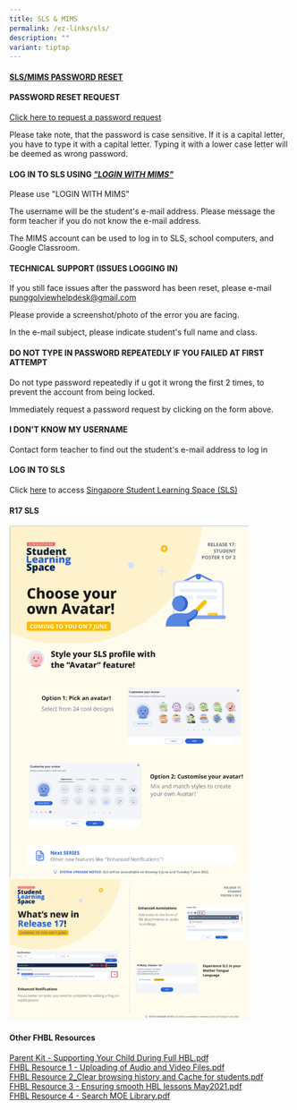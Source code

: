 ```yaml
---
title: SLS & MIMS
permalink: /ez-links/sls/
description: ""
variant: tiptap
---
```

<h4><strong><u>SLS/MIMS PASSWORD RESET</u></strong></h4>
<p></p>
<h4><strong>PASSWORD RESET REQUEST</strong></h4>
<p><a href="https://forms.gle/Pvcurc4kN4W4t79n8" rel="noopener noreferrer nofollow" target="_blank">Click here to request a password request</a>
</p>
<p>Please take note, that the password is case sensitive. If it is a capital
letter, you have to type it with a capital letter. Typing it with a lower
case letter will be deemed as wrong password.</p>
<p></p>
<h4><strong>LOG IN TO SLS USING <em><u>"LOGIN WITH MIMS"</u></em></strong></h4>
<p>Please use "LOGIN WITH MIMS"</p>
<p>The username will be the student's e-mail address. Please message the
form teacher if you do not know the e-mail address.</p>
<p>The MIMS account can be used to log in to SLS, school computers, and Google
Classroom.</p>
<p></p>
<h4><strong>TECHNICAL SUPPORT (ISSUES LOGGING IN)</strong></h4>
<p>If you still face issues after the password has been reset, please e-mail
<a href="mailto:punggolviewhelpdesk@gmail.com" rel="noopener noreferrer nofollow" target="_blank">punggolviewhelpdesk@gmail.com</a>
</p>
<p>Please provide a screenshot/photo of the error you are facing.</p>
<p>In the e-mail subject, please indicate student's full name and class.</p>
<p></p>
<h4><strong>DO NOT TYPE IN PASSWORD REPEATEDLY IF YOU FAILED AT FIRST ATTEMPT</strong></h4>
<p>Do not type password repeatedly if u got it wrong the first 2 times, to
prevent the account from being locked.</p>
<p>Immediately request a password request by clicking on the form above.</p>
<p></p>
<h4><strong>I DON'T KNOW MY USERNAME</strong></h4>
<p>Contact form teacher to find out the student's e-mail address to log in</p>
<p></p>
<h4><strong>LOG IN TO SLS</strong></h4>
<p>Click&nbsp;<a href="https://vle.learning.moe.edu.sg/login" rel="noopener noreferrer nofollow" target="_blank">here</a>&nbsp;to
access&nbsp;<a href="https://vle.learning.moe.edu.sg/login" rel="noopener noreferrer nofollow" target="_blank">Singapore Student Learning Space (SLS)</a>
</p>
<p></p>
<p></p>
<h4><strong>R17 SLS</strong></h4>
<div class="isomer-image-wrapper">
<img style="width:85%" height="auto" width="100%" src="/images/sls3.png">
</div>
<div class="isomer-image-wrapper">
<img style="width:85%" height="auto" width="100%" src="/images/sls4.png">
</div>
<h4>Other FHBL Resources</h4>
<p><a href="/files/Parent%20Kit%20-%20Supporting%20Your%20Child%20During%20Full%20HBL.pdf" rel="noopener noreferrer nofollow" target="_blank">Parent Kit - Supporting Your Child During Full HBL.pdf</a> 
<br><a href="/files/FHBL%20Resource%201%20-%20Uploading%20of%20Audio%20and%20Video%20Files.pdf" rel="noopener noreferrer nofollow" target="_blank">FHBL Resource 1 - Uploading of Audio and Video Files.pdf</a> 
<br><a href="/files/FHBL%20Resource%202_Clear%20browsing%20history%20and%20Cache%20for%20students.pdf" rel="noopener noreferrer nofollow" target="_blank">FHBL Resource 2_Clear browsing history and Cache for students.pdf</a> 
<br><a href="/files/FHBL%20Resource%203%20-%20Ensuring%20smooth%20HBL%20lessons%20May2021.pdf" rel="noopener noreferrer nofollow" target="_blank">FHBL Resource 3 - Ensuring smooth HBL lessons May2021.pdf</a> 
<br><a href="/files/FHBL%20Resource%204%20-%20Search%20MOE%20Library.pdf" rel="noopener noreferrer nofollow" target="_blank">FHBL Resource 4 - Search MOE Library.pdf</a>
</p>